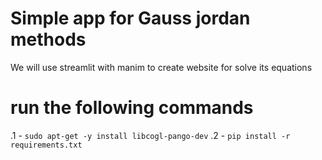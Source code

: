 # Simple app for Gauss jordan methods 
We will use streamlit with manim to create website for solve its equations 

# run the following commands
.1 - `sudo apt-get -y install libcogl-pango-dev`
.2 - `pip install -r requirements.txt`
